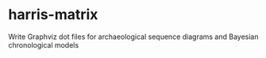 # harris-matrix
Write Graphviz dot files for archaeological sequence diagrams and Bayesian chronological models
